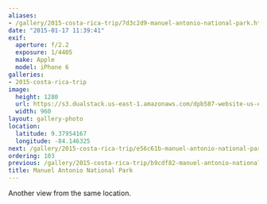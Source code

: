```yaml
---
aliases:
- /gallery/2015-costa-rica-trip/7d3c2d9-manuel-antonio-national-park.html
date: "2015-01-17 11:39:41"
exif:
  aperture: f/2.2
  exposure: 1/4405
  make: Apple
  model: iPhone 6
galleries:
- 2015-costa-rica-trip
image:
  height: 1280
  url: https://s3.dualstack.us-east-1.amazonaws.com/dpb587-website-us-east-1/asset/gallery/2015-costa-rica-trip/7d3c2d9-manuel-antonio-national-park~1280.jpg
  width: 960
layout: gallery-photo
location:
  latitude: 9.37954167
  longitude: -84.146325
next: /gallery/2015-costa-rica-trip/e56c61b-manuel-antonio-national-park
ordering: 103
previous: /gallery/2015-costa-rica-trip/b9cdf82-manuel-antonio-national-park
title: Manuel Antonio National Park
---
```


Another view from the same location.
